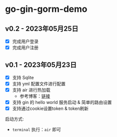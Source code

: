 # go-gin-gorm-demo

## v0.2 - 2023年05月25日
- [x] 完成用户登录
- [x] 完成用户注册

## v0.1 - 2023年05月23日
- [x] 支持 Sqlite
- [x] 支持 yml 配置文件进行配置
- [x] 支持 air 进行热加载
  - 参考博客：[链接](https://wenkechen.github.io/posts/golang%E7%83%AD%E5%8A%A0%E8%BD%BD%E5%8F%8A%E4%BB%A3%E7%A0%81%E8%B0%83%E8%AF%95/)
- [x] 支持 gin 的 hello world 服务启动 & 简单的路由设置
- [x] 支持通过cookie设置token & token刷新

启动方式:
- `terminal` 执行：`air` 即可